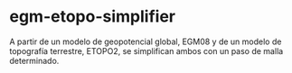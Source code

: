 # egm-etopo-simplifier
A partir de un modelo de geopotencial global, EGM08 y de un modelo de topografía terrestre, ETOPO2, se simplifican ambos con un paso de malla determinado.
